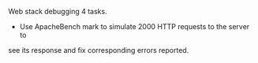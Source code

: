 Web stack debugging 4 tasks. 
- <p>Use ApacheBench mark to simulate 2000 HTTP requests to the server to
 see its response and fix corresponding errors reported.</p>
